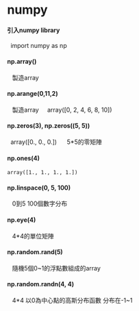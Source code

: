 numpy
=========
#### 引入numpy library 
    import numpy as np 
#### np.array()
    製造array 
#### np.arange(0,11,2) 
    製造array  
    array([0, 2, 4, 6, 8, 10])
#### np.zeros(3), np.zeros((5, 5)) 
   array([0., 0., 0.])   
    5*5的零矩陣 
#### np.ones(4) 
    array([1., 1., 1., 1.]) 
#### np.linspace(0, 5, 100) 
    0到5 100個數字分布 
#### np.eye(4) 
    4*4的單位矩陣 
#### np.random.rand(5) 
    隨機5個0~1的浮點數組成的array 
#### np.random.randn(4, 4) 
    4*4 以0為中心點的高斯分布函數 分布在-1~1 
    
